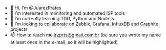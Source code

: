 - 👋 Hi, I’m @JuarezPrates
- 👀 I’m interested in monitoring and automated ISP tools
- 🌱 I’m currently learning TDD, Python and Node.js
- 💞️ I’m looking to collaborate on Zabbix, Grafana, InfluxDB and Graphite projects
- 📫 How to reach me jrzprts@gmail.com.br (be sure you wrote my name at least once in the e-mail, so it will be highlighted)

<!---
JuarezPrates/JuarezPrates is a ✨ special ✨ repository because its `README.md` (this file) appears on your GitHub profile.
You can click the Preview link to take a look at your changes.
--->
